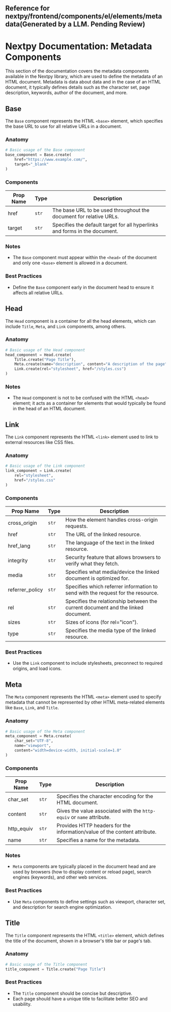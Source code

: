 ##  Reference for nextpy/frontend/components/el/elements/metadata(Generated by a LLM. Pending Review)

# Nextpy Documentation: Metadata Components

This section of the documentation covers the metadata components available in the Nextpy library, which are used to define the metadata of an HTML document. Metadata is data about data and in the case of an HTML document, it typically defines details such as the character set, page description, keywords, author of the document, and more.

## Base

The `Base` component represents the HTML `<base>` element, which specifies the base URL to use for all relative URLs in a document.

### Anatomy

```python
# Basic usage of the Base component
base_component = Base.create(
    href="https://www.example.com/",
    target="_blank"
)
```

### Components

| Prop Name          | Type        | Description                                                                                          |
|--------------------|-------------|------------------------------------------------------------------------------------------------------|
| href               | `str`       | The base URL to be used throughout the document for relative URLs.                                   |
| target             | `str`       | Specifies the default target for all hyperlinks and forms in the document.                           |

### Notes

- The `Base` component must appear within the `<head>` of the document and only one `<base>` element is allowed in a document.

### Best Practices

- Define the `Base` component early in the document head to ensure it affects all relative URLs.

## Head

The `Head` component is a container for all the head elements, which can include `Title`, `Meta`, and `Link` components, among others.

### Anatomy

```python
# Basic usage of the Head component
head_component = Head.create(
    Title.create("Page Title"),
    Meta.create(name="description", content="A description of the page"),
    Link.create(rel="stylesheet", href="/styles.css")
)
```

### Notes

- The `Head` component is not to be confused with the HTML `<head>` element; it acts as a container for elements that would typically be found in the head of an HTML document.

## Link

The `Link` component represents the HTML `<link>` element used to link to external resources like CSS files.

### Anatomy

```python
# Basic usage of the Link component
link_component = Link.create(
    rel="stylesheet",
    href="/styles.css"
)
```

### Components

| Prop Name         | Type        | Description                                                                    |
|-------------------|-------------|--------------------------------------------------------------------------------|
| cross_origin      | `str`       | How the element handles cross-origin requests.                                 |
| href              | `str`       | The URL of the linked resource.                                                |
| href_lang         | `str`       | The language of the text in the linked resource.                               |
| integrity         | `str`       | Security feature that allows browsers to verify what they fetch.                |
| media             | `str`       | Specifies what media/device the linked document is optimized for.               |
| referrer_policy   | `str`       | Specifies which referrer information to send with the request for the resource. |
| rel               | `str`       | Specifies the relationship between the current document and the linked document.|
| sizes             | `str`       | Sizes of icons (for rel="icon").                                               |
| type              | `str`       | Specifies the media type of the linked resource.                               |

### Best Practices

- Use the `Link` component to include stylesheets, preconnect to required origins, and load icons.

## Meta

The `Meta` component represents the HTML `<meta>` element used to specify metadata that cannot be represented by other HTML meta-related elements like `Base`, `Link`, and `Title`.

### Anatomy

```python
# Basic usage of the Meta component
meta_component = Meta.create(
    char_set="UTF-8",
    name="viewport",
    content="width=device-width, initial-scale=1.0"
)
```

### Components

| Prop Name         | Type        | Description                                                                   |
|-------------------|-------------|-------------------------------------------------------------------------------|
| char_set          | `str`       | Specifies the character encoding for the HTML document.                       |
| content           | `str`       | Gives the value associated with the `http-equiv` or `name` attribute.         |
| http_equiv        | `str`       | Provides HTTP headers for the information/value of the content attribute.     |
| name              | `str`       | Specifies a name for the metadata.                                            |

### Notes

- `Meta` components are typically placed in the document head and are used by browsers (how to display content or reload page), search engines (keywords), and other web services.

### Best Practices

- Use `Meta` components to define settings such as viewport, character set, and description for search engine optimization.

## Title

The `Title` component represents the HTML `<title>` element, which defines the title of the document, shown in a browser's title bar or page's tab.

### Anatomy

```python
# Basic usage of the Title component
title_component = Title.create("Page Title")
```

### Best Practices

- The `Title` component should be concise but descriptive.
- Each page should have a unique title to facilitate better SEO and usability.